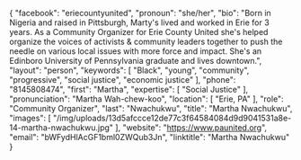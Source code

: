 {
  "facebook": "eriecountyunited",
  "pronoun": "she/her",
  "bio": "Born in Nigeria and raised in Pittsburgh, Marty's lived and worked in Erie for 3 years. As a Community Organizer for Erie County United she's helped organize the voices of activists & community leaders together to push the needle on various local issues with more force and impact. She's an Edinboro University of Pennsylvania graduate and lives downtown.",
  "layout": "person",
  "keywords": [
    "Black",
    "young",
    "community",
    "progressive",
    "social justice",
    "economic justice"
  ],
  "phone": "8145808474",
  "first": "Martha",
  "expertise": [
    "Social Justice"
  ],
  "pronunciation": "Martha Wah-chew-koo",
  "location": [
    "Erie, PA"
  ],
  "role": "Community Organizer",
  "last": "Nwachukwu",
  "title": "Martha Nwachukwu",
  "images": [
    "/img/uploads/13d5afccce12de77c3f64584084d9d9041531a8e-14-martha-nwachukwu.jpg"
  ],
  "website": "https://www.paunited.org",
  "email": "bWFydHlAcGF1bml0ZWQub3Jn",
  "linktitle": "Martha Nwachukwu"
}

